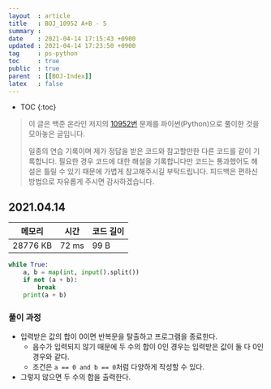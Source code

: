 ```yaml
---
layout  : article
title   : BOJ_10952 A+B - 5
summary : 
date    : 2021-04-14 17:15:43 +0900
updated : 2021-04-14 17:23:50 +0900
tag     : ps-python
toc     : true
public  : true
parent  : [[BOJ-Index]]
latex   : false
---
```

* TOC
{:toc}

>이 글은 백준 온라인 저지의 [10952번](https://www.acmicpc.net/problem/10952) 문제를 파이썬(Python)으로 풀이한 것을 모아놓은 글입니다.
>
> 일종의 연습 기록이며 제가 정답을 받은 코드와 참고할만한 다른 코드를 같이 기록합니다. 필요한 경우 코드에 대한 해설을 기록합니다만 코드는 통과했어도 해설은 틀릴 수 있기 때문에 가볍게 참고해주시길 부탁드립니다. 피드백은 편하신 방법으로 자유롭게 주시면 감사하겠습니다.

## 2021.04.14

| 메모리    | 시간  | 코드 길이 |
| --------- | ----- | --------- |
| 28776 KB  | 72 ms | 99 B      |

```python
while True:
    a, b = map(int, input().split())
    if not (a + b):
        break
    print(a + b)
```

### 풀이 과정

* 입력받은 값의 합이 0이면 반복문을 탈출하고 프로그램을 종료한다.
    * 음수가 입력되지 않기 때문에 두 수의 합이 0인 경우는 입력받은 값이 둘 다 0인 경우와 같다.
    * 조건은 `a == 0 and b == 0`처럼 다양하게 작성할 수 있다.
* 그렇지 않으면 두 수의 합을 출력한다.
